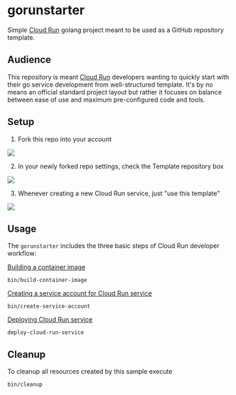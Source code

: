 # gorunstarter

Simple [Cloud Run](https://cloud.google.com/run/) golang project meant to be used as a GitHub repository template.

## Audience

This repository is meant [Cloud Run](https://cloud.google.com/run/) developers wanting to quickly start with their go service development from well-structured template. It's by no means an official standard project layout but rather it focuses on balance between ease of use and maximum pre-configured code and tools.

## Setup

1. Fork this repo into your account

![](https://github-images.s3.amazonaws.com/help/bootcamp/Bootcamp-Fork.png)

2. In your newly forked repo settings, check the Template repository box

![](https://help.github.com/assets/images/help/repository/template-repository-checkbox.png)

3. Whenever creating a new Cloud Run service, just "use this template"

![](https://help.github.com/assets/images/help/repository/use-this-template-button.png)


## Usage

The `gorunstarter` includes the three basic steps of Cloud Run developer workflow:

[Building a container image](bin/build-container-image)

```shell
bin/build-container-image
```

[Creating a service account for Cloud Run service](bin/create-service-account)

```shell
bin/create-service-account
```

[Deploying Cloud Run service](bin/deploy-cloud-run-service)

```shell
deploy-cloud-run-service
```

## Cleanup

To cleanup all resources created by this sample execute

```shell
bin/cleanup
```



